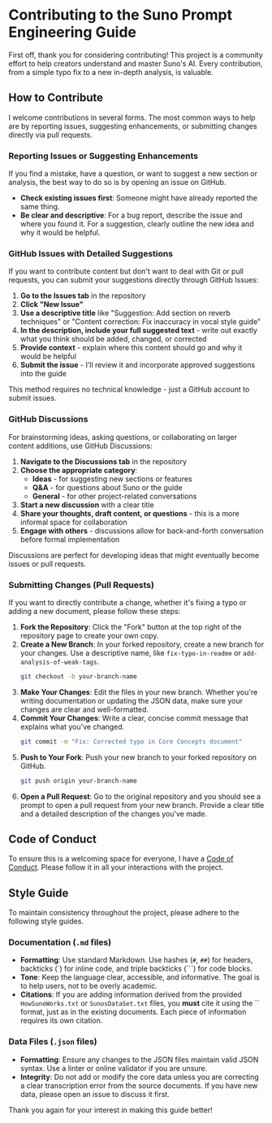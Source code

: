 # Contributing to the Suno Prompt Engineering Guide
First off, thank you for considering contributing! This project is a community effort to help creators understand and master Suno's AI. Every contribution, from a simple typo fix to a new in-depth analysis, is valuable.

## How to Contribute
I welcome contributions in several forms. The most common ways to help are by reporting issues, suggesting enhancements, or submitting changes directly via pull requests.

### Reporting Issues or Suggesting Enhancements
If you find a mistake, have a question, or want to suggest a new section or analysis, the best way to do so is by opening an issue on GitHub.
* **Check existing issues first**: Someone might have already reported the same thing.
* **Be clear and descriptive**: For a bug report, describe the issue and where you found it. For a suggestion, clearly outline the new idea and why it would be helpful.

### GitHub Issues with Detailed Suggestions
If you want to contribute content but don't want to deal with Git or pull requests, you can submit your suggestions directly through GitHub Issues:

1. **Go to the Issues tab** in the repository
2. **Click "New Issue"**
3. **Use a descriptive title** like "Suggestion: Add section on reverb techniques" or "Content correction: Fix inaccuracy in vocal style guide"
4. **In the description, include your full suggested text** - write out exactly what you think should be added, changed, or corrected
5. **Provide context** - explain where this content should go and why it would be helpful
6. **Submit the issue** - I'll review it and incorporate approved suggestions into the guide

This method requires no technical knowledge - just a GitHub account to submit issues.

### GitHub Discussions
For brainstorming ideas, asking questions, or collaborating on larger content additions, use GitHub Discussions:

1. **Navigate to the Discussions tab** in the repository
2. **Choose the appropriate category**:
   - **Ideas** - for suggesting new sections or features
   - **Q&A** - for questions about Suno or the guide
   - **General** - for other project-related conversations
3. **Start a new discussion** with a clear title
4. **Share your thoughts, draft content, or questions** - this is a more informal space for collaboration
5. **Engage with others** - discussions allow for back-and-forth conversation before formal implementation

Discussions are perfect for developing ideas that might eventually become issues or pull requests.

### Submitting Changes (Pull Requests)
If you want to directly contribute a change, whether it's fixing a typo or adding a new document, please follow these steps:
1.  **Fork the Repository**: Click the "Fork" button at the top right of the repository page to create your own copy.
2.  **Create a New Branch**: In your forked repository, create a new branch for your changes. Use a descriptive name, like `fix-typo-in-readme` or `add-analysis-of-weak-tags`.
    ```bash
    git checkout -b your-branch-name
    ```
3.  **Make Your Changes**: Edit the files in your new branch. Whether you're writing documentation or updating the JSON data, make sure your changes are clear and well-formatted.
4.  **Commit Your Changes**: Write a clear, concise commit message that explains what you've changed.
    ```bash
    git commit -m "Fix: Corrected typo in Core Concepts document"
    ```
5.  **Push to Your Fork**: Push your new branch to your forked repository on GitHub.
    ```bash
    git push origin your-branch-name
    ```
6.  **Open a Pull Request**: Go to the original repository and you should see a prompt to open a pull request from your new branch. Provide a clear title and a detailed description of the changes you've made.

## Code of Conduct
To ensure this is a welcoming space for everyone, I have a [Code of Conduct](https://github.com/theelderemo/suno-prompt-engineering-guide/blob/main/CODE_OF_CONDUCT.md). Please follow it in all your interactions with the project.

## Style Guide
To maintain consistency throughout the project, please adhere to the following style guides.

### Documentation (`.md` files)
* **Formatting**: Use standard Markdown. Use hashes (`#`, `##`) for headers, backticks (`) for inline code, and triple backticks (```) for code blocks.
* **Tone**: Keep the language clear, accessible, and informative. The goal is to help users, not to be overly academic.
* **Citations**: If you are adding information derived from the provided `HowSunoWorks.txt` or `SunosDataSet.txt` files, you **must** cite it using the `` format, just as in the existing documents. Each piece of information requires its own citation.

### Data Files (`.json` files)
* **Formatting**: Ensure any changes to the JSON files maintain valid JSON syntax. Use a linter or online validator if you are unsure.
* **Integrity**: Do not add or modify the core data unless you are correcting a clear transcription error from the source documents. If you have new data, please open an issue to discuss it first.

Thank you again for your interest in making this guide better!

